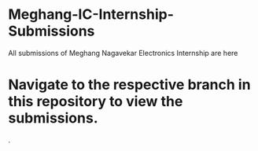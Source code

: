 # Meghang-IC-Internship-Submissions
All submissions of Meghang Nagavekar Electronics Internship are here

# Navigate to the respective branch in this repository to view the submissions.
.
